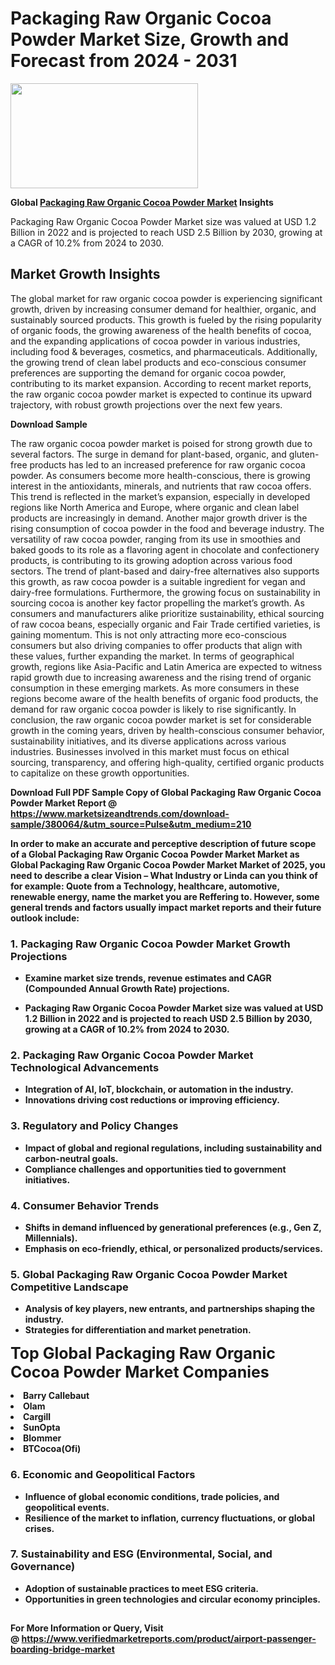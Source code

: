 <H1>Packaging Raw Organic Cocoa Powder Market Size, Growth and Forecast from 2024 - 2031</H1><img class="aligncenter size-medium wp-image-584254" src="https://thirdeyenews.in/wp-content/uploads/2024/09/Global-Market-Research-300x168.jpeg" alt="" width="300" height="168" /><p><strong>Global&nbsp;<a href="https://www.marketsizeandtrends.com/download-sample/380064/&amp;utm_source=Pulse&amp;utm_medium=210">Packaging Raw Organic Cocoa Powder Market</a> Insights</strong></p><p>Packaging Raw Organic Cocoa Powder Market size was valued at USD 1.2 Billion in 2022 and is projected to reach USD 2.5 Billion by 2030, growing at a CAGR of 10.2% from 2024 to 2030.</p><p><h2>Market Growth Insights</h2> <p>The global market for raw organic cocoa powder is experiencing significant growth, driven by increasing consumer demand for healthier, organic, and sustainably sourced products. This growth is fueled by the rising popularity of organic foods, the growing awareness of the health benefits of cocoa, and the expanding applications of cocoa powder in various industries, including food & beverages, cosmetics, and pharmaceuticals. Additionally, the growing trend of clean label products and eco-conscious consumer preferences are supporting the demand for organic cocoa powder, contributing to its market expansion. According to recent market reports, the raw organic cocoa powder market is expected to continue its upward trajectory, with robust growth projections over the next few years.</p> <p><strong>Download Sample</strong></p> <p>The raw organic cocoa powder market is poised for strong growth due to several factors. The surge in demand for plant-based, organic, and gluten-free products has led to an increased preference for raw organic cocoa powder. As consumers become more health-conscious, there is growing interest in the antioxidants, minerals, and nutrients that raw cocoa offers. This trend is reflected in the market’s expansion, especially in developed regions like North America and Europe, where organic and clean label products are increasingly in demand. Another major growth driver is the rising consumption of cocoa powder in the food and beverage industry. The versatility of raw cocoa powder, ranging from its use in smoothies and baked goods to its role as a flavoring agent in chocolate and confectionery products, is contributing to its growing adoption across various food sectors. The trend of plant-based and dairy-free alternatives also supports this growth, as raw cocoa powder is a suitable ingredient for vegan and dairy-free formulations. Furthermore, the growing focus on sustainability in sourcing cocoa is another key factor propelling the market’s growth. As consumers and manufacturers alike prioritize sustainability, ethical sourcing of raw cocoa beans, especially organic and Fair Trade certified varieties, is gaining momentum. This is not only attracting more eco-conscious consumers but also driving companies to offer products that align with these values, further expanding the market. In terms of geographical growth, regions like Asia-Pacific and Latin America are expected to witness rapid growth due to increasing awareness and the rising trend of organic consumption in these emerging markets. As more consumers in these regions become aware of the health benefits of organic food products, the demand for raw organic cocoa powder is likely to rise significantly. In conclusion, the raw organic cocoa powder market is set for considerable growth in the coming years, driven by health-conscious consumer behavior, sustainability initiatives, and its diverse applications across various industries. Businesses involved in this market must focus on ethical sourcing, transparency, and offering high-quality, certified organic products to capitalize on these growth opportunities.</p> <p><strong></p><p><span class=""><strong>Download Full PDF Sample Copy of Global Packaging Raw Organic Cocoa Powder Market Report</strong> @ <a href="https://www.marketsizeandtrends.com/download-sample/380064/&amp;utm_source=Pulse&amp;utm_medium=210" target="_blank">https://www.marketsizeandtrends.com/download-sample/380064/&amp;utm_source=Pulse&amp;utm_medium=210</a></span></p><p>In order to make an accurate and perceptive description of future scope of a Global&nbsp;Packaging Raw Organic Cocoa Powder Market Market as Global&nbsp;Packaging Raw Organic Cocoa Powder Market Market of 2025, you need to describe a clear Vision &ndash; What Industry or Linda can you think of for example: Quote from a Technology, healthcare, automotive, renewable energy, name the market you are Reffering to. However, some general trends and factors usually impact market reports and their future outlook include:</p><h3>1.&nbsp;<strong>Packaging Raw Organic Cocoa Powder Market Growth Projections</strong></h3><ul><li>Examine market size trends, revenue estimates and CAGR (Compounded Annual Growth Rate) projections.</li><li><p>Packaging Raw Organic Cocoa Powder Market size was valued at USD 1.2 Billion in 2022 and is projected to reach USD 2.5 Billion by 2030, growing at a CAGR of 10.2% from 2024 to 2030.</p></li></ul><h3>2.&nbsp;<strong>Packaging Raw Organic Cocoa Powder Market Technological Advancements</strong></h3><ul><li>Integration of AI, IoT, blockchain, or automation in the industry.</li><li>Innovations driving cost reductions or improving efficiency.</li></ul><h3>3.&nbsp;<strong>Regulatory and Policy Changes</strong></h3><ul><li>Impact of global and regional regulations, including sustainability and carbon-neutral goals.</li><li>Compliance challenges and opportunities tied to government initiatives.</li></ul><h3>4.&nbsp;<strong>Consumer Behavior Trends</strong></h3><ul><li>Shifts in demand influenced by generational preferences (e.g., Gen Z, Millennials).</li><li>Emphasis on eco-friendly, ethical, or personalized products/services.</li></ul><h3>5.&nbsp;<strong>Global Packaging Raw Organic Cocoa Powder Market Competitive Landscape</strong></h3><ul><li>Analysis of key players, new entrants, and partnerships shaping the industry.</li><li>Strategies for differentiation and market penetration.</li></ul><p data-pm-slice="1 1 []"><span style="color: inherit; font-family: inherit; font-size: 25px;">Top Global Packaging Raw Organic Cocoa Powder Market Companies</span></p><div class="" data-test-id=""><p><li>Barry Callebaut</li><li> Olam</li><li> Cargill</li><li> SunOpta</li><li> Blommer</li><li> BTCocoa(Ofi)</li></p></div><h3>6.&nbsp;<strong>Economic and Geopolitical Factors</strong></h3><ul><li>Influence of global economic conditions, trade policies, and geopolitical events.</li><li>Resilience of the market to inflation, currency fluctuations, or global crises.</li></ul><h3>7.&nbsp;<strong>Sustainability and ESG (Environmental, Social, and Governance)</strong></h3><ul><li>Adoption of sustainable practices to meet ESG criteria.</li><li>Opportunities in green technologies and circular economy principles.</li></ul><h2><strong style="font-size: 14px;">For More Information or Query, Visit @&nbsp;</strong><a style="background-color: #ffffff; font-size: 14px;" href="https://www.marketsizeandtrends.com/report/packaging-raw-organic-cocoa-powder-market/" target="_blank">https://www.verifiedmarketreports.com/product/airport-passenger-boarding-bridge-market</a></h2>
